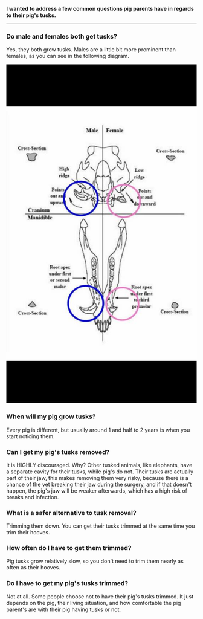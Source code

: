 <!-- TITLE: Pig Tusks -->
<!-- SUBTITLE: By Nikki Ford -->

**I wanted to address a few common questions pig parents have in regards to their pig's tusks.**

---

### Do male and females both get tusks?
Yes, they both grow tusks. Males are a little bit more prominent than females, as you can see in the following diagram.

![33520787 10211646575231697 6310140589501317120 N](/uploads/33520787-10211646575231697-6310140589501317120-n.jpg "33520787 10211646575231697 6310140589501317120 N")

### When will my pig grow tusks?
Every pig is different, but usually around 1 and half to 2 years is when you start noticing them.

### Can I get my pig's tusks removed?
It is HIGHLY discouraged. Why? Other tusked  animals, like elephants, have a separate cavity for their tusks, while pig's do not. Their tusks are actually part of their jaw, this makes removing them very risky, because there is a chance of the vet breaking their jaw during the surgery, and if that doesn't happen, the pig's jaw will be weaker afterwards, which has a high risk of breaks and infection. 

### What is a safer alternative to tusk removal?
Trimming them down. You can get their tusks trimmed at the same time you trim their hooves.

### How often do I have to get them trimmed?
Pig tusks grow relatively slow, so you don't need to trim them nearly as often as their hooves. 

### Do I have to get my pig's tusks trimmed?
Not at all. Some people choose not to have their pig's tusks trimmed. It just depends on the pig, their living situation, and how comfortable the pig parent's are with their pig having tusks or not. 